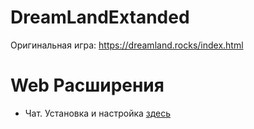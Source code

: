 # DreamLandExtanded

Оригинальная игра: https://dreamland.rocks/index.html

# Web Расширения 
- Чат. Установка и настройка  [здесь](https://github.com/Porn04ka/DreamLandExtanded/blob/main/web/chat.md)